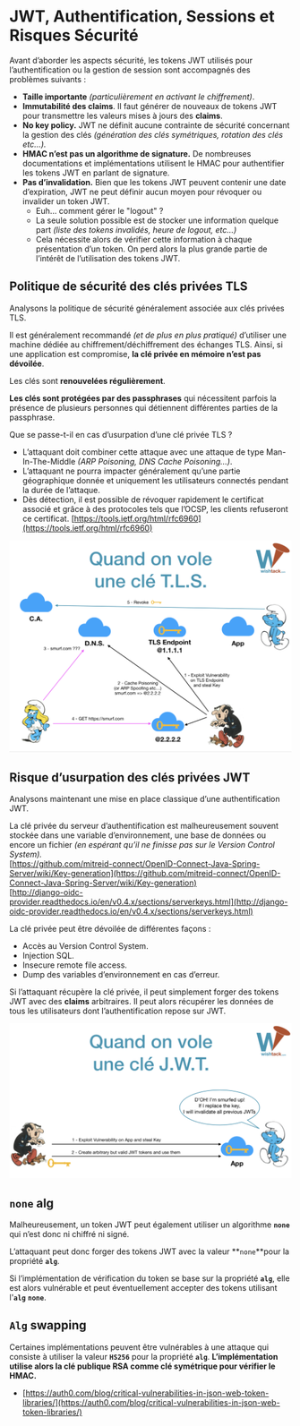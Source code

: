 # JWT, Authentification, Sessions et Risques Sécurité

Avant d’aborder les aspects sécurité, les tokens JWT utilisés pour l’authentification ou la gestion de session sont accompagnés des problèmes suivants :

* **Taille importante** _\(particulièrement en activant le chiffrement\)_. 
* **Immutabilité des claims**. Il faut générer de nouveaux de tokens JWT pour transmettre les valeurs mises à jours des **claims**. 
* **No key policy.**  JWT ne définit aucune contrainte de sécurité concernant la gestion des clés _\(génération des clés symétriques, rotation des clés etc…\)._ 
* **HMAC n’est pas un algorithme de signature.** De nombreuses documentations et implémentations utilisent le HMAC pour authentifier les tokens JWT en parlant de signature. 
* **Pas d’invalidation.** Bien que les tokens JWT peuvent contenir une date d’expiration, JWT ne peut définir aucun moyen pour révoquer ou invalider un token JWT.
  * Euh… comment gérer le "logout" ?
  * La seule solution possible est de stocker une information quelque part _\(liste des tokens invalidés, heure de logout, etc…\)_
  * Cela nécessite alors de vérifier cette information à chaque présentation d’un token. On perd alors la plus grande partie de l’intérêt de l’utilisation des tokens JWT.

## **Politique de sécurité des clés privées TLS**

Analysons la politique de sécurité généralement associée aux clés privées TLS.

Il est généralement recommandé _\(et de plus en plus pratiqué\)_ d’utiliser une machine dédiée au chiffrement/déchiffrement des échanges TLS. Ainsi, si une application est compromise, **la clé privée en mémoire n’est pas dévoilée**.

Les clés sont **renouvelées régulièrement**.

**Les clés sont protégées par des passphrases** qui nécessitent parfois la présence de plusieurs personnes qui détiennent différentes parties de la passphrase.

Que se passe-t-il en cas d’usurpation d’une clé privée TLS ?

* L’attaquant doit combiner cette attaque avec une attaque de type Man-In-The-Middle _\(ARP Poisoning, DNS Cache Poisoning…\)_. 
* L’attaquant ne pourra impacter généralement qu’une partie géographique donnée et uniquement les utilisateurs connectés pendant la durée de l’attaque. 
* Dès détection, il est possible de révoquer rapidement le certificat associé et grâce à des protocoles tels que l’OCSP, les clients refuseront ce certificat. [https://tools.ietf.org/html/rfc6960](https://tools.ietf.org/html/rfc6960)

![T.L.S. Security](../../.gitbook/assets/tls-security.png)

## **Risque d’usurpation des clés privées JWT**

Analysons maintenant une mise en place classique d’une authentification JWT.

La clé privée du serveur d’authentification est malheureusement souvent stockée dans une variable d’environnement, une base de données ou encore un fichier _\(en espérant qu’il ne finisse pas sur le Version Control System\)._  
[https://github.com/mitreid-connect/OpenID-Connect-Java-Spring-Server/wiki/Key-generation](https://github.com/mitreid-connect/OpenID-Connect-Java-Spring-Server/wiki/Key-generation)  
[http://django-oidc-provider.readthedocs.io/en/v0.4.x/sections/serverkeys.html](http://django-oidc-provider.readthedocs.io/en/v0.4.x/sections/serverkeys.html)

La clé privée peut être dévoilée de différentes façons :

* Accès au Version Control System.
* Injection SQL.
* Insecure remote file access.
* Dump des variables d’environnement en cas d’erreur.

Si l’attaquant récupère la clé privée, il peut simplement forger des tokens JWT avec des **claims** arbitraires. Il peut alors récupérer les données de tous les utilisateurs dont l’authentification repose sur JWT.

![J.W.T. Security](../../.gitbook/assets/jwt-security.png)

## **`none` alg**

Malheureusement, un token JWT peut également utiliser un algorithme **`none`** qui n’est donc ni chiffré ni signé.

L’attaquant peut donc forger des tokens JWT avec la valeur **`none`**pour la propriété **`alg`**.

Si l’implémentation de vérification du token se base sur la propriété **`alg`**, elle est alors vulnérable et peut éventuellement accepter des tokens utilisant l'**`alg`** **`none`**.

## `Alg` swapping

Certaines implémentations peuvent être vulnérables à une attaque qui consiste à utiliser la valeur **`HS256`** pour la propriété **`alg`**. **L’implémentation utilise alors la clé publique RSA comme clé symétrique pour vérifier le HMAC.**

* [https://auth0.com/blog/critical-vulnerabilities-in-json-web-token-libraries/](https://auth0.com/blog/critical-vulnerabilities-in-json-web-token-libraries/)

